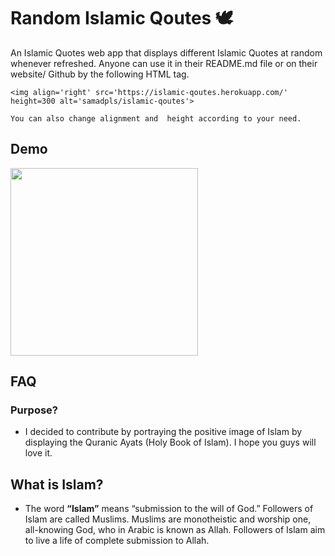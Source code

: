 

# Random Islamic Qoutes 🕊
An Islamic Quotes web app that displays different Islamic Quotes at random whenever refreshed.
Anyone can use it in their README.md file or on their website/ Github by the following HTML tag.<br>

```
<img align='right' src='https://islamic-qoutes.herokuapp.com/' height=300 alt='samadpls/islamic-qoutes'>

```
`You can also change alignment and  height according to your need.`
## Demo

<img src='https://islamic-qoutes.herokuapp.com/' height=300s>

## FAQ
### Purpose?
- I decided to contribute by portraying the positive image of Islam by displaying the Quranic Ayats (Holy Book of Islam). I hope you guys will love it.
## What is Islam?

- The word **“Islam”** means “submission to the will of God.” Followers of Islam are called Muslims. Muslims are monotheistic and worship one, all-knowing God, who in Arabic is known as Allah. Followers of Islam aim to live a life of complete submission to Allah.

